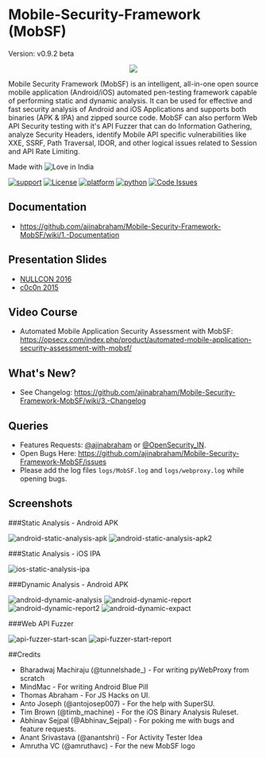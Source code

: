# Mobile-Security-Framework (MobSF)
Version: v0.9.2 beta
<p align="center">
  <img src="https://cloud.githubusercontent.com/assets/4301109/14958530/d5fb36ac-10a8-11e6-93b9-8859fd0158b6.png">
</p>


Mobile Security Framework (MobSF) is an intelligent, all-in-one open source mobile application (Android/iOS) automated pen-testing framework capable of performing static and dynamic analysis. It can be used for effective and fast security analysis of Android and iOS Applications and supports both binaries (APK &amp; IPA) and zipped source code. MobSF can also perform Web API Security testing with it's API Fuzzer that can do Information Gathering, analyze Security Headers, identify Mobile API specific vulnerabilities like XXE, SSRF, Path Traversal, IDOR, and other logical issues related to Session and API Rate Limiting.

Made with <img src="https://cloud.githubusercontent.com/assets/4301109/16754758/82e3a63c-4813-11e6-9430-6015d98aeaab.png" alt="Love"> in India

[![support](https://baikal.io/badges/ajinabraham/mobsf)](https://baikal.io/ajinabraham/mobsf) [![License](https://img.shields.io/:license-gpl3-blue.svg)](https://www.gnu.org/licenses/gpl-3.0.html)
[![platform](https://img.shields.io/badge/platform-osx%2Flinux%2Fwindows-green.svg)](https://github.com/ajinabraham/Mobile-Security-Framework-MobSF/)
[![python](https://img.shields.io/badge/python-2.7-blue.svg)](https://www.python.org/downloads/)
[![Code Issues](https://www.quantifiedcode.com/api/v1/project/d49e36d69236411bb854214737f6dfa1/badge.svg)](https://www.quantifiedcode.com/app/project/d49e36d69236411bb854214737f6dfa1)

## Documentation
* https://github.com/ajinabraham/Mobile-Security-Framework-MobSF/wiki/1.-Documentation

## Presentation Slides
* [NULLCON 2016](https://www.slideshare.net/ajin25/nullcon-goa-2016-automated-mobile-application-security-testing-with-mobile-security-framework-mobsf)
* [c0c0n 2015](https://www.slideshare.net/ajin25/automated-security-analysis-of-android-ios-applications-with-mobile-security-framework-c0c0n-2015)

## Video Course
* Automated Mobile Application Security Assessment with MobSF: https://opsecx.com/index.php/product/automated-mobile-application-security-assessment-with-mobsf/

## What's New?
* See Changelog: https://github.com/ajinabraham/Mobile-Security-Framework-MobSF/wiki/3.-Changelog

## Queries

* Features Requests: [@ajinabraham](https://twitter.com/ajinabraham) or [@OpenSecurity_IN](https://twitter.com/OpenSecurity_IN). 
* Open Bugs Here:  https://github.com/ajinabraham/Mobile-Security-Framework-MobSF/issues
* Please add the log files `logs/MobSF.log` and `logs/webproxy.log` while opening bugs.

## Screenshots

###Static Analysis - Android APK 

![android-static-analysis-apk](https://cloud.githubusercontent.com/assets/4301109/13614857/7a39189c-e598-11e5-90ff-6357b6c320bd.png)
![android-static-analysis-apk2](https://cloud.githubusercontent.com/assets/4301109/13614896/b7b7b53e-e598-11e5-84b5-e69c56c230a3.png)

###Static Analysis - iOS IPA

![ios-static-analysis-ipa](https://cloud.githubusercontent.com/assets/4301109/13614950/e8174ac8-e598-11e5-8e03-d40ad7d9e5a4.png)

###Dynamic Analysis - Android APK

![android-dynamic-analysis](https://cloud.githubusercontent.com/assets/4301109/13615043/6fe62028-e599-11e5-9c50-e44adbba114a.png)
![android-dynamic-report](https://cloud.githubusercontent.com/assets/4301109/13615800/104cc424-e59d-11e5-9a98-2e3b2aff7222.png)
![android-dynamic-report2](https://cloud.githubusercontent.com/assets/4301109/13615767/f04e5c1e-e59c-11e5-9ad1-b31598024ad4.png)
![android-dynamic-expact](https://cloud.githubusercontent.com/assets/4301109/13615882/6f4d9f16-e59d-11e5-9ec9-3b4c47e37389.png)

###Web API Fuzzer

![api-fuzzer-start-scan](https://cloud.githubusercontent.com/assets/4301109/13615144/e992ecda-e599-11e5-88d5-e7c310980b62.png)
![api-fuzzer-start-report](https://cloud.githubusercontent.com/assets/4301109/13615236/5d8df210-e59a-11e5-827a-ccf642e96609.png)

##Credits

* Bharadwaj Machiraju (@tunnelshade_) - For writing pyWebProxy from scratch
* MindMac - For writing Android Blue Pill
* Thomas Abraham - For JS Hacks on UI.
* Anto Joseph (@antojosep007) - For the help with SuperSU.
* Tim Brown (@timb_machine) - For the iOS Binary Analysis Ruleset.
* Abhinav Sejpal (@Abhinav_Sejpal) - For poking me with bugs and feature requests.
* Anant Srivastava (@anantshri) - For Activity Tester Idea
* Amrutha VC (@amruthavc) - For the new MobSF logo